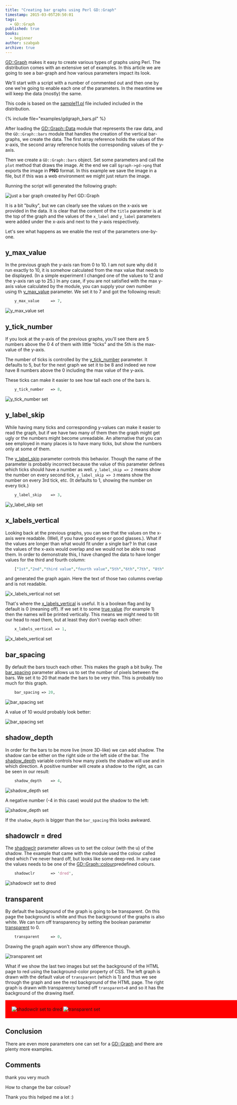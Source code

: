 ```yaml
---
title: "Creating bar graphs using Perl GD::Graph"
timestamp: 2015-03-05T20:50:01
tags:
  - GD::Graph
published: true
books:
  - beginner
author: szabgab
archive: true
---
```



[GD::Graph](https://metacpan.org/pod/GD::Graph) makes it easy to create various types of
graphs using Perl. The distribution comes with an extensive set of examples. In this article we are
going to see a bar-graph and how various parameters impact its look.

We'll start with a script with a number of commented out and then one by one we're going to enable each one
of the parameters. In the meantime we will keep the data (mostly) the same.


This code is based on the [sample11.pl](https://metacpan.org/release/GDGraph) file included included
in the distribution.

{% include file="examples/gdgraph_bars.pl" %}

After loading the [GD::Graph::Data](https://metacpan.org/pod/GD::Graph::Data) module that represents the
raw data, and the `GD::Graph::bars` module that handles the creation of the vertical bar-graphs, we create the data.
The first array reference holds the values of the x-axis, the second array reference holds the corresponding values
of the y-axis.

Then we create a `GD::Graph::bars` object. Set some parameters and call the `plot` method that
draws the image. At the end we call `$graph->gd->png` that exports the image in <b>PNG</b> format.
In this example we save the image in a file, but if this was a web environment we might just return the image.

Running the script will generated the following graph:

<img src="/img/gdgraph/bars_plain.png" alt="just a bar graph created by Perl GD::Graph" />

It is a bit "bulky", but we can clearly see the values on the x-axis we provided in the data.
It is clear that the content of the `title` parameter is at the top of the graph and the values of the
`x_label` and `y_label` parameters were added under the x-axis and next to the y-axis respectively.

Let's see what happens as we enable the rest of the parameters one-by-one.

## y_max_value

In the previous graph the y-axis ran from 0 to 10. I am not sure why did it run exactly to 10, it is somehow
calculated from the max value that needs to be displayed. (In a simple experiment I changed one of the values to 12
and the y-axis ran up to 25.) In any case, if you are not satisfied with the max y-axis value calculated by the module,
you can supply your own number using th
[y_max_value](https://metacpan.org/pod/GD::Graph#y_max_value-y_min_value) parameter.
We set it to 7 and got the following result:

```perl
    y_max_value     => 7,
```
 
<img src="/img/gdgraph/bars_y_max_value.png" alt="y_max_value set" />

## y_tick_number

If you look at the y-axis of the previous graphs, you'll see there are 5 numbers above the 0
4 of them with little "ticks" and the 5th is the max-value of the y-axis.

The number of ticks is controlled by the [y_tick_number](https://metacpan.org/pod/GD::Graph#y_tick_number)
parameter. It defaults to 5, but for the next graph we set it to be 8 and indeed we now have 8 numbers above the 0
including the max value of the y-axis.

These ticks can make it easier to see how tall each one of the bars is.

```perl
    y_tick_number   => 8,
```

<img src="/img/gdgraph/bars_y_tick_number.png" alt="y_tick_number set" />

## y_label_skip

While having many ticks and corresponding y-values can make it easier to read
the graph, but if we have two many of them then the graph might get ugly or
the numbers might become unreadable. An alternative that you can see employed
in many places is to have many ticks, but show the numbers only at some of them.

The [y_label_skip](https://metacpan.org/pod/GD::Graph#x_label_skip-y_label_skip) parameter
controls this behavior. Though the name of the parameter is probably incorrect because the value of
this parameter defines which ticks should have a number as well. `y_label_skip => 2` means
show the number on every second tick, `y_label_skip => 3` means show the number on every 3rd
tick, etc. (It defaults to 1, showing the number on every tick.)

```perl
    y_label_skip    => 3,
```

<img src="/img/gdgraph/bars_y_label_skip.png" alt="y_label_skip set" />

## x_labels_vertical

Looking back at the previous graphs, you can see that the values on the x-axis were readable.
(Well, if you have good eyes or good glasses.).
What if the values are longer than what would fit under a single bar? In that case the values
of the x-axis would overlap and we would not be able to read them. In order to demonstrate this,
I have changed the data to have longer values for the third and fourth column:

```perl
    ["1st","2nd","third value","fourth value","5th","6th","7th", "8th", "9th"],
```

and generated the graph again. Here the text of those two columns overlap and is not readable.

<img src="/img/gdgraph/bars_x_labels_not_vertical.png" alt="x_labels_vertical not set" />


That's where the [x_labels_vertical](https://metacpan.org/pod/GD::Graph#x_labels_vertical)
is useful. It is a boolean flag and by default is 0 (meaning off). If we set it to some
[true value](/boolean-values-in-perl) (for example 1) then the names will be printed vertically.
This means we might need to tilt our head to read them, but at least they don't overlap each other:

```perl
    x_labels_vertical => 1,
```

<img src="/img/gdgraph/bars_x_labels_vertical.png" alt="x_labels_vertical set" />

## bar_spacing

By default the bars touch each other. This makes the graph a bit bulky. The 
[bar_spacing](https://metacpan.org/pod/GD::Graph#bar_spacing) parameter
allows us to set the number of pixels between the bars. We set it to 20 that made
the bars to be very thin. This is probably too much for this graph.

```perl
    bar_spacing => 20,
```

<img src="/img/gdgraph/bars_bar_spacing.png" alt="bar_spacing set" />

A value of 10 would probably look better:

<img src="/img/gdgraph/bars_bar_spacing_10.png" alt="bar_spacing set" />

## shadow_depth

In order for the bars to be more live (more 3D-like) we can add shadow. The shadow can be
either on the right side or the left side of the bar. The [shadow_depth](https://metacpan.org/pod/GD::Graph#shadow_depth)
variable controls how many pixels the shadow will use and in which direction. A positive number will create a shadow
to the right, as can be seen in our result:

```perl
    shadow_depth    => 4,
```

<img src="/img/gdgraph/bars_shadow_depth.png" alt="shadow_depth set" />

A negative number (-4 in this case) would put the shadow to the left:

<img src="/img/gdgraph/bars_shadow_depth_left.png" alt="shadow_depth set" />

If the `shadow_depth` is bigger than the `bar_spacing` this looks awkward.

## shadowclr = dred

The [shadowclr](https://metacpan.org/pod/GD::Graph#bgclr-fgclr-boxclr-accentclr-shadowclr) parameter
allows us to set the colour (with the u) of the shadow. The example that came with the module used
the colour called dred which I've never heard off, but looks like some deep-red. In any
case the values needs to be one of the
[GD::Graph::colour](https://metacpan.org/pod/GD::Graph::colour)predefined colours</a>.

```perl
    shadowclr       => 'dred',
```

<img src="/img/gdgraph/bars_shadowclr_dred.png" alt="shadowclr set to dred" />

## transparent

By default the background of the graph is going to be transparent. On this page the background
is white and thus the background of the graphs is also white.
We can turn off transparency by setting the boolean parameter
[transparent](https://metacpan.org/pod/GD::Graph#transparent)
to 0.

```perl
    transparent     => 0,
```

Drawing the graph again won't show any difference though.

<img src="/img/gdgraph/bars_transparent.png" alt="transparent set" />

What if we show the last two images but set the background of the HTML page to red using the background-color
property of CSS. The left graph is drawn with the default value of `transparent` (which is 1)
and thus we see through the graph and see the red background of the HTML page.
The right graph is drawn with transparency turned off `transparent=0` and so it has the background
of the drawing itself.

<div style="background-color: red; padding: 20px; width: 850px">
<img src="/img/gdgraph/bars_shadowclr_dred.png" alt="shadowclr set to dred" />
<img src="/img/gdgraph/bars_transparent.png" alt="transparent set" />
</div>

## Conclusion

There are even more parameters one can set for a [GD::Graph](https://metacpan.org/pod/GD::Graph)
and there are plenty more examples.


## Comments

thank you very much

How to change the bar coloue?

Thank you this helped me a lot :)
